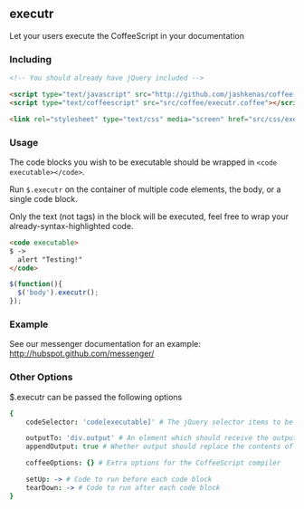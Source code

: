 ## executr

Let your users execute the CoffeeScript in your documentation

### Including

````html
<!-- You should already have jQuery included -->

<script type="text/javascript" src="http://github.com/jashkenas/coffee-script/raw/master/extras/coffee-script.js"></script>
<script type="text/coffeescript" src="src/coffee/executr.coffee"></script>

<link rel="stylesheet" type="text/css" media="screen" href="src/css/executr.css">
````

### Usage

The code blocks you wish to be executable should be wrapped in `<code executable></code>`.

Run `$.executr` on the container of multiple code elements, the body, or a single code block.

Only the text (not tags) in the block will be executed, feel free to wrap your already-syntax-highlighted code.

````html
<code executable>
$ ->
  alert "Testing!"
</code>
````

````javascript
$(function(){
  $('body').executr();
});
````

### Example

See our messenger documentation for an example: http://hubspot.github.com/messenger/

### Other Options

$.executr can be passed the following options

````coffeescript
{
    codeSelector: 'code[executable]' # The jQuery selector items to be bound must match

    outputTo: 'div.output' # An element which should receive the output.  The output will also be available in window.executrOutput.
    appendOutput: true # Whether output should replace the contents of outputTo, or append to it

    coffeeOptions: {} # Extra options for the CoffeeScript compiler

    setUp: -> # Code to run before each code block
    tearDown: -> # Code to run after each code block
}
````
